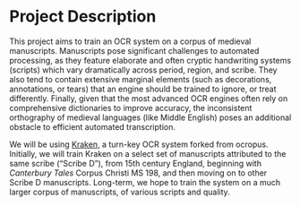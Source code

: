 # Project Description

This project aims to train an OCR system on a corpus of medieval manuscripts. Manuscripts pose significant challenges to automated processing, as they feature elaborate and often cryptic handwriting systems (scripts) which vary dramatically across period, region, and scribe. They also tend to contain extensive marginal elements (such as decorations, annotations, or tears) that an engine should be trained to ignore, or treat differently. Finally, given that the most advanced OCR engines often rely on comprehensive dictionaries to improve accuracy, the inconsistent orthography of medieval languages (like Middle English) poses an additional obstacle to efficient automated transcription.

We will be using [Kraken](http://kraken.re/index.html), a turn-key OCR system forked from ocropus. Initially, we will train Kraken on a select set of manuscripts attributed to the same scribe (“Scribe D”), from 15th century England, beginning with *Canterbury Tales* Corpus Christi MS 198, and then moving on to other Scribe D manuscripts. Long-term, we hope to train the system on a much larger corpus of manuscripts, of various scripts and quality.   

